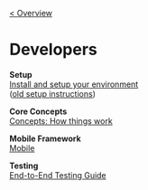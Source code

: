 [< Overview](../README.md)

# Developers

**Setup**\
[Install and setup your environment](setup/Setup.md) \
([old setup instructions](setup/oldSetup/Setup.md))

**Core Concepts**\
[Concepts: How things work](concepts/Concepts.md)

**Mobile Framework**\
[Mobile](mobile/Mobile.md)

**Testing**\
[End-to-End Testing Guide](testing/guide/TestingGuide.md)
